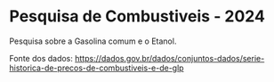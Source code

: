 # Pesquisa de Combustiveis - 2024
Pesquisa sobre a Gasolina comum e o Etanol.

Fonte dos dados: https://dados.gov.br/dados/conjuntos-dados/serie-historica-de-precos-de-combustiveis-e-de-glp
